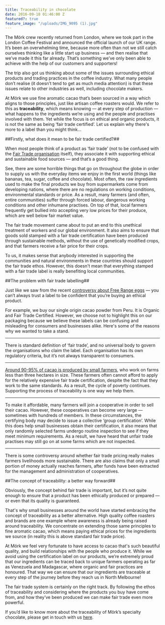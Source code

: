 ```yaml
---
title: Traceability in chocolate
date: 2016-09-18 01:46:00 Z
featured?: true
feature_image: "/uploads/IMG_9095 (1).jpg"
---
```


The Mörk crew recently returned from London, where we took part in the London Coffee Festival and announced the official launch of our UK range. It’s been an overwhelming time, because more often than not we still catch ourselves thinking like a little start up business ― and then realise that we’ve made it this far already. That’s something we’ve only been able to achieve with the help of our customers and supporters!  


The trip also got us thinking about some of the issues surrounding ethical products and trading practices in the coffee industry. What many people don’t realise (it doesn’t tend to get as much media attention) is that these issues relate to other industries as well, including chocolate makers.

At Mörk we use fine aromatic cacao that’s been sourced in a way which aligns to those principles, just like artisan coffee roasters would.  We refer to this as **traceability**, which means knowing ― at every step of production ― what happens to the ingredients we’re using and the people and practises involved with them. Yet while the focus is on ethical and organic products, it is not the same as being ‘fair trade certified’. Let us explain why there's more to a label than you might think...

##Firstly, what does it mean to be fair trade certified?##

When most people think of a product as ‘fair trade’ (not to be confused with the [Fair Trade organisation](http://fairtrade.com.au) itself), they associate it with supporting ethical and sustainable food sources ― and that’s a good thing.

See, there are some horrible things that go on throughout the globe in order to supply us with the everyday items we enjoy in the first world (things like bananas, tea, sugar, coffee and chocolate). Most often, the raw ingredients used to make the final products we buy from supermarkets come from developing nations, where there are no regulations on working conditions, environmental standards or price. As a result, many farmers (and often, entire communities) suffer through forced labour, dangerous working conditions and other inhumane practises. On top of that, local farmers frequently get bullied into accepting very low prices for their produce, which are well below fair market value.

The fair trade movement came about to put an end to this unethical treatment of workers and our global environment. It also aims to ensure that goods sold stamped with a fair trade certification have been produced through sustainable methods, without the use of genetically modified crops, and that farmers receive a fair price for their crops.

To us, it makes sense that anybody interested in supporting the communities and natural environments in these countries should support the fair trade ethos. However, this doesn't mean that everything stamped with a fair trade label is really benefiting local communities.

##The problem with fair trade labelling##

Just like we saw from the recent [controversy about Free Range eggs](http://www.abc.net.au/news/2016-03-31/free-range-options-unsatisfactory-choice-says/7285946) ― you can’t always trust a label to be confident that you’re buying an ethical product.

For example, we buy our single origin cacao powder from Peru. It is Organic and Fair Trade Certified. However, we choose not to highlight this on our packaging because we believe these labels can be confusing and misleading for consumers and businesses alike. Here's some of the reasons why we wanted to take a stand.

***
There is standard definition of ‘fair trade’, and no universal body to govern the organisations who claim the label. Each organisation has its own regulatory criteria, but it’s not always transparent to consumers.

***
[Around 90­-95% of cacao is produced by small farmers](http://www.fao.org/fileadmin/templates/est/AAACP/westafrica/FAO_AAACP_Paper_Series_No_3_1_.pdf), who work on farms less than three hectares in size. These farmers often cannot afford to apply for the relatively expensive fair trade certification, despite the fact that they work to the same standards. As a result, the cycle of poverty continues. Supporting the process of traceability is one way we help them.

***
To make it affordable, many farmers will join a cooperative in order to sell their cacao. However, these cooperatives can become very large ― sometimes with hundreds of members. In these circumstances, the certifying body may decide to issue a collective ‘group certification’. While this does help small businesses obtain their certification, it also means that only randomly selected farms undergo routine inspection to see if they meet minimum requirements. As a result, we have heard that unfair trade practises may still go on at some farms which are not inspected.

***
There is some controversy around whether fair trade pricing really makes farmers livelihoods more sustainable. There are also claims that only a small portion of money actually reaches farmers, after funds have been extracted for the management and administration of cooperatives.

##The concept of traceability: a better way forward##

Obviously, the concept behind fair trade is important, but it’s not quite enough to ensure that a product has been ethically produced or prepared ― or even that its quality is guaranteed.

That's why small businesses around the world have started embracing the concept of traceability as a better alternative. High quality coffee roasters and brands are one example where awareness is already being raised around traceability. We concentrate on extending those same principles to fine aromatic cacao, which means paying ethical prices for the ingredients we source (in reality this is above standard fair trade price).

At Mörk we feel very fortunate to have access to cacao that's such beautiful quality, and build relationships with the people who produce it. While we avoid using the certification label on our products, we’re extremely proud that our ingredients can be traced back to unique farmers operating as far as Venezuela and Madagascar, where organic and fair practices are honoured. That way we can ensure that our ingredients are traceable at every step of the journey before they reach us in North Melbourne!

The fair trade system is certainly on the right track. By following the ethos of traceability and considering where the products you buy have come from, and how they’ve been produced we can make fair trade even more powerful.

If you’d like to know more about the traceability of Mörk’s specialty chocolate, please get in touch with us [here](http://morkchocolate.com.au/find-us/).
